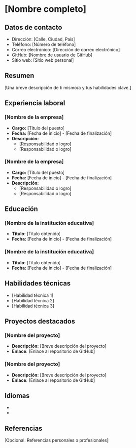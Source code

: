# [Nombre completo]

## Datos de contacto
- Dirección: [Calle, Ciudad, País]
- Teléfono: [Número de teléfono]
- Correo electrónico: [Dirección de correo electrónico]
- GitHub: [Nombre de usuario de GitHub]
- Sitio web: [Sitio web personal]

## Resumen
[Una breve descripción de ti mismo/a y tus habilidades clave.]

## Experiencia laboral
### [Nombre de la empresa]
- **Cargo:** [Título del puesto]
- **Fecha:** [Fecha de inicio] - [Fecha de finalización]
- **Descripción:**
  - [Responsabilidad o logro]
  - [Responsabilidad o logro]

### [Nombre de la empresa]
- **Cargo:** [Título del puesto]
- **Fecha:** [Fecha de inicio] - [Fecha de finalización]
- **Descripción:**
  - [Responsabilidad o logro]
  - [Responsabilidad o logro]

## Educación
### [Nombre de la institución educativa]
- **Título:** [Título obtenido]
- **Fecha:** [Fecha de inicio] - [Fecha de finalización]

### [Nombre de la institución educativa]
- **Título:** [Título obtenido]
- **Fecha:** [Fecha de inicio] - [Fecha de finalización]

## Habilidades técnicas
- [Habilidad técnica 1]
- [Habilidad técnica 2]
- [Habilidad técnica 3]

## Proyectos destacados
### [Nombre del proyecto]
- **Descripción:** [Breve descripción del proyecto]
- **Enlace:** [Enlace al repositorio de GitHub]

### [Nombre del proyecto]
- **Descripción:** [Breve descripción del proyecto]
- **Enlace:** [Enlace al repositorio de GitHub]

## Idiomas
- [Idioma 1]: [Nivel]
- [Idioma 2]: [Nivel]

## Referencias
[Opcional: Referencias personales o profesionales]

